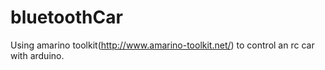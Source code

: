 bluetoothCar
============

Using amarino toolkit(http://www.amarino-toolkit.net/) to control an rc car with arduino.
